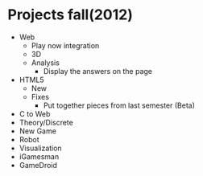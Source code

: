 Projects fall(2012)
===================

-   Web
    -   Play now integration
    -   3D
    -   Analysis
        -   Display the answers on the page
-   HTML5
    -   New
    -   Fixes
        -   Put together pieces from last semester (Beta)
-   C to Web
-   Theory/Discrete
-   New Game
-   Robot
-   Visualization
-   iGamesman
-   GameDroid


